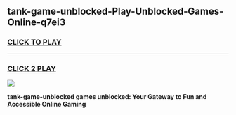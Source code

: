 
## tank-game-unblocked-Play-Unblocked-Games-Online-q7ei3
<h3>
<a href="https://premium76.site?title=tank-game-unblocked&ref=24A">CLICK TO PLAY</a></h3>
<hr>

<h3>
<a href="https://premium76.site?title=tank-game-unblocked&ref=24A">CLICK 2 PLAY</a>
  
</h3>

<a href="https://premium76.site?title=tank-game-unblocked&ref=24A"><img src="https://clearcache.store/games.png"></a>


**tank-game-unblocked games unblocked: Your Gateway to Fun and Accessible Online Gaming**
